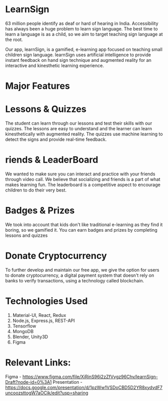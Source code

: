 # LearnSign

63 million people identify as deaf or hard of hearing in India. Accessibility has always been a huge problem to learn sign language.
The best time to learn a language is as a child, so we aim to target teaching sign language at the root. 

Our app, learnSign, is a gamified, e-learning app focused on teaching small children sign language.
learnSign uses artificial intelligence to provide instant feedback on hand sign technique and augmented reality for an interactive and kinesthetic learning experience.

# Major Features

# Lessons & Quizzes
The student can learn through our lessons and test their skills with our quizzes. The lessons are easy to understand and the learner can learn kinesthetically with augmented reality. The quizzes use machine learning to detect the signs and provide real-time feedback.

# riends & LeaderBoard
We wanted to make sure you can interact and practice with your friends through video call. We believe that socializing and friends is a part of what makes learning fun. The leaderboard is a competitive aspect to encourage children to do their very best.

# Badges & Prizes
We took into account that kids don't like traditional e-learning as they find it boring, so we gamified it. You can earn badges and prizes by completing lessons and quizzes

# Donate Cryptocurrency
To further develop and maintain our free app, we give the option for users to donate cryptocurrency, a digital payment system that doesn't rely on banks to verify transactions, using a technology called blockchain.

# Technologies Used
1. Material-UI, React, Redux
2. Node.js, Express.js, REST-API
3. Tensorflow
4. MongoDB
5. Blender, Unity3D
6. Figma

# Relevant Links:
Figma - https://www.figma.com/file/XiRinS96i2zZfVvgz96Chv/learnSign-Draft?node-id=0%3A1
Presentation - https://docs.google.com/presentation/d/1pzWw1VSDoCBD5D2YR8xydvdF7uncoozsttogW7aOCik/edit?usp=sharing
